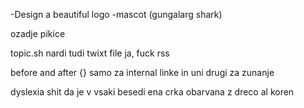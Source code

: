 

-Design a beautiful logo
-mascot (gungalarg shark)





ozadje pikice

topic.sh nardi tudi twixt file ja, fuck rss

before and after {} samo za internal linke  in uni drugi za zunanje

dyslexia shit da je v vsaki besedi ena crka obarvana z dreco al koren


